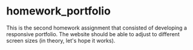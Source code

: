 # homework_portfolio
This is the second homework assignment that consisted of developing a responsive portfolio. 
The website should be able to adjust to different screen sizes (in theory, let's hope it works).
